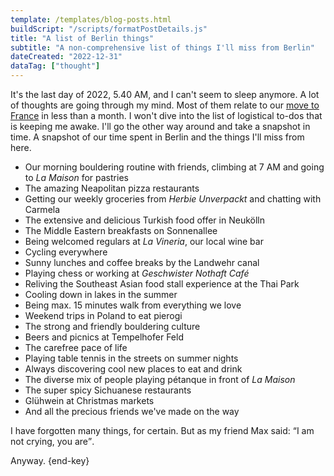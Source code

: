 ```yaml
---
template: /templates/blog-posts.html
buildScript: "/scripts/formatPostDetails.js"
title: "A list of Berlin things"
subtitle: "A non-comprehensive list of things I'll miss from Berlin"
dateCreated: "2022-12-31"
dataTag: ["thought"]
---
```


It's the last day of 2022, 5.40 AM, and I can't seem to sleep anymore. A lot of thoughts are going through my mind. Most of them relate to our [move to France](/posts/city-kids-going-cottagecore) in less than a month. I won't dive into the list of logistical to-dos that is keeping me awake. I'll go the other way around and take a snapshot in time. A snapshot of our time spent in Berlin and the things I'll miss from here.

- Our morning bouldering routine with friends, climbing at 7 AM and going to _La Maison_ for pastries
- The amazing Neapolitan pizza restaurants
- Getting our weekly groceries from _Herbie Unverpackt_ and chatting with Carmela
- The extensive and delicious Turkish food offer in Neukölln
- The Middle Eastern breakfasts on Sonnenallee
- Being welcomed regulars at _La Vineria_, our local wine bar
- Cycling everywhere
- Sunny lunches and coffee breaks by the Landwehr canal
- Playing chess or working at _Geschwister Nothaft Café_
- Reliving the Southeast Asian food stall experience at the Thai Park
- Cooling down in lakes in the summer
- Being max. 15 minutes walk from everything we love
- Weekend trips in Poland to eat pierogi
- The strong and friendly bouldering culture
- Beers and picnics at Tempelhofer Feld
- The carefree pace of life
- Playing table tennis in the streets on summer nights
- Always discovering cool new places to eat and drink
- The diverse mix of people playing pétanque in front of _La Maison_
- The super spicy Sichuanese restaurants
- Glühwein at Christmas markets
- And all the precious friends we've made on the way

I have forgotten many things, for certain. But as my friend Max said: <q>I am not crying, you are</q>.

Anyway. {end-key}
